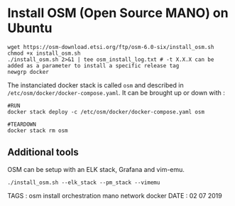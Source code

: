 # Install OSM (Open Source MANO) on Ubuntu

```
wget https://osm-download.etsi.org/ftp/osm-6.0-six/install_osm.sh
chmod +x install_osm.sh
./install_osm.sh 2>&1 | tee osm_install_log.txt # -t X.X.X can be added as a parameter to install a specific release tag
newgrp docker
```



The instanciated docker stack is called `osm` and described in `/etc/osm/docker/docker-compose.yaml`. It can be brought up or down with : 

```
#RUN
docker stack deploy -c /etc/osm/docker/docker-compose.yaml osm

#TEARDOWN
docker stack rm osm
```

## Additional tools

OSM can be setup with an ELK stack, Grafana and vim-emu.

```
./install_osm.sh --elk_stack --pm_stack --vimemu
```




TAGS : osm install orchestration mano network docker
DATE : 02 07 2019